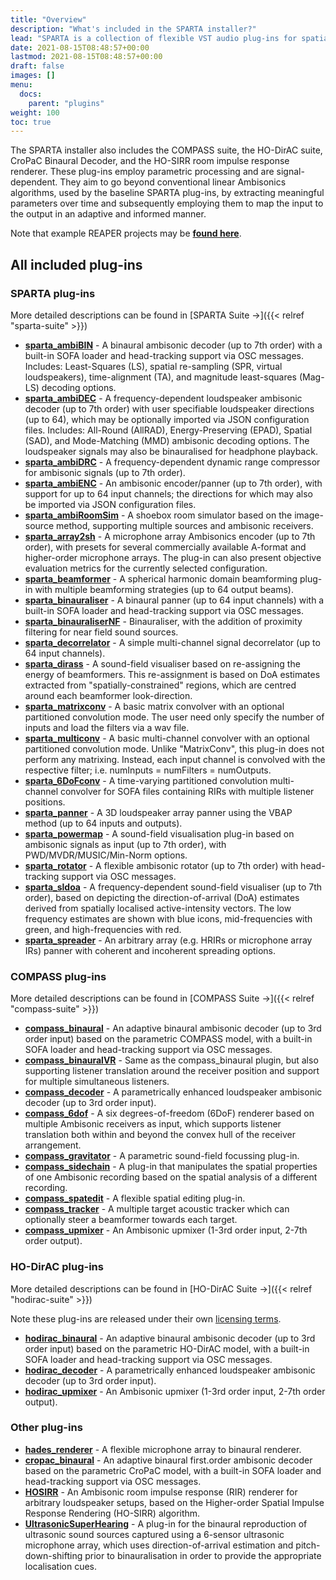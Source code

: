 ```yaml
---
title: "Overview"
description: "What's included in the SPARTA installer?"
lead: "SPARTA is a collection of flexible VST audio plug-ins for spatial audio production, reproduction and visualisation, developed primarily by members of the Acoustics Lab at Aalto University, Finland."
date: 2021-08-15T08:48:57+00:00
lastmod: 2021-08-15T08:48:57+00:00
draft: false
images: []
menu:
  docs:
    parent: "plugins"
weight: 100
toc: true
---
```


The SPARTA installer also includes the COMPASS suite, the HO-DirAC suite, CroPaC Binaural Decoder, and the HO-SIRR room impulse response renderer. 
These plug-ins employ parametric processing and are signal-dependent. They aim to go beyond conventional linear Ambisonics algorithms, used by the baseline SPARTA plug-ins, by extracting meaningful parameters over time and subsequently employing them to map the input to the output in an adaptive and informed manner.

Note that example REAPER projects may be [**found here**](https://github.com/leomccormack/sparta-reaper-examples).

## All included plug-ins

### SPARTA plug-ins

More detailed descriptions can be found in [SPARTA Suite →]({{< relref "sparta-suite" >}})

* [**sparta_ambiBIN**](../sparta-suite/#ambibin) - A binaural ambisonic decoder (up to 7th order) with a built-in SOFA loader and head-tracking support via OSC messages. Includes: Least-Squares (LS), spatial re-sampling (SPR, virtual loudspeakers), time-alignment (TA), and magnitude least-squares (Mag-LS) decoding options.
* [**sparta_ambiDEC**](../sparta-suite/#ambidec) - A frequency-dependent loudspeaker ambisonic decoder (up to 7th order) with user specifiable loudspeaker directions (up to 64), which may be optionally imported via JSON configuration files. Includes: All-Round (AllRAD), Energy-Preserving (EPAD), Spatial (SAD), and Mode-Matching (MMD) ambisonic decoding options. The loudspeaker signals may also be binauralised for headphone playback.
* [**sparta_ambiDRC**](../sparta-suite/#ambidrc) - A frequency-dependent dynamic range compressor for ambisonic signals (up to 7th order).
* [**sparta_ambiENC**](../sparta-suite/#ambienc) - An ambisonic encoder/panner (up to 7th order), with support for up to 64 input channels; the directions for which may also be imported via JSON configuration files.
* [**sparta_ambiRoomSim**](../sparta-suite/#ambiroomsim) - A shoebox room simulator based on the image-source method, supporting multiple sources and ambisonic receivers.
* [**sparta_array2sh**](../sparta-suite/#array2sh) - A microphone array Ambisonics encoder (up to 7th order), with presets for several commercially available A-format and higher-order microphone arrays. The plug-in can also present objective evaluation metrics for the currently selected configuration.
* [**sparta_beamformer**](../sparta-suite/#beamformer) - A spherical harmonic domain beamforming plug-in with multiple beamforming strategies (up to 64 output beams).
* [**sparta_binauraliser**](../sparta-suite/#binauraliser) - A binaural panner (up to 64 input channels) with a built-in SOFA loader and head-tracking support via OSC messages.
* [**sparta_binauraliserNF**](../sparta-suite/#binauralisernf) - Binauraliser, with the addition of proximity filtering for near field sound sources.
* [**sparta_decorrelator**](../sparta-suite/#decorrelator) - A simple multi-channel signal decorrelator (up to 64 input channels).
* [**sparta_dirass**](../sparta-suite/#dirass) - A sound-field visualiser based on re-assigning the energy of beamformers. This re-assignment is based on DoA estimates extracted from "spatially-constrained" regions, which are centred around each beamformer look-direction.
* [**sparta_matrixconv**](../sparta-suite/#matrixconv) - A basic matrix convolver with an optional partitioned convolution mode. The user need only specify the number of inputs and load the filters via a wav file.
* [**sparta_multiconv**](../sparta-suite/#multiconv) - A basic multi-channel convolver with an optional partitioned convolution mode. Unlike "MatrixConv", this plug-in does not perform any matrixing. Instead, each input channel is convolved with the respective filter; i.e. numInputs = numFilters = numOutputs.
* [**sparta_6DoFconv**](../sparta-suite/#6dofconv) - A time-varying partitioned convolution multi-channel convolver for SOFA files containing RIRs with multiple listener positions.
* [**sparta_panner**](../sparta-suite/#panner) - A 3D loudspeaker array panner using the VBAP method (up to 64 inputs and outputs).
* [**sparta_powermap**](../sparta-suite/#powermap) - A sound-field visualisation plug-in based on ambisonic signals as input (up to 7th order), with PWD/MVDR/MUSIC/Min-Norm options.
* [**sparta_rotator**](../sparta-suite/#rotator) - A flexible ambisonic rotator (up to 7th order) with head-tracking support via OSC messages.
* [**sparta_sldoa**](../sparta-suite/#sldoa) - A frequency-dependent sound-field visualiser (up to 7th order), based on depicting the direction-of-arrival (DoA) estimates derived from spatially localised active-intensity vectors. The low frequency estimates are shown with blue icons, mid-frequencies with green, and high-frequencies with red.
* [**sparta_spreader**](../sparta-suite/#spreader) - An arbitrary array (e.g. HRIRs or microphone array IRs) panner with coherent and incoherent spreading options.

### COMPASS plug-ins

More detailed descriptions can be found in [COMPASS Suite →]({{< relref "compass-suite" >}})

* [**compass_binaural**](../compass-suite/#binaural) - An adaptive binaural ambisonic decoder (up to 3rd order input) based on the parametric COMPASS model, with a built-in SOFA loader and head-tracking support via OSC messages.
* [**compass_binauralVR**](../compass-suite/#binauralvr) - Same as the compass_binaural plugin, but also supporting listener translation around the receiver position and support for multiple simultaneous listeners.
* [**compass_decoder**](../compass-suite/#decoder) - A parametrically enhanced loudspeaker ambisonic decoder (up to 3rd order input).
* [**compass_6dof**](../compass-suite/#6dof) - A six degrees-of-freedom (6DoF) renderer based on multiple Ambisonic receivers as input, which supports listener translation both within and beyond the convex hull of the receiver arrangement.
* [**compass_gravitator**](../compass-suite/#gravitator) - A parametric sound-field focussing plug-in.
* [**compass_sidechain**](../compass-suite/#sidechain) - A plug-in that manipulates the spatial properties of one Ambisonic recording based on the spatial analysis of a different recording.
* [**compass_spatedit**](../compass-suite/#spatedit) - A flexible spatial editing plug-in.
* [**compass_tracker**](../compass-suite/#tracker) - A multiple target acoustic tracker which can optionally steer a beamformer towards each target.
* [**compass_upmixer**](../compass-suite/#upmixer) - An Ambisonic upmixer (1-3rd order input, 2-7th order output).

### HO-DirAC plug-ins

More detailed descriptions can be found in [HO-DirAC Suite →]({{< relref "hodirac-suite" >}})

Note these plug-ins are released under their own [licensing terms](../hodirac-suite/#license).

* [**hodirac_binaural**](../hodirac-suite/#binaural) - An adaptive binaural ambisonic decoder (up to 3rd order input) based on the parametric HO-DirAC model, with a built-in SOFA loader and head-tracking support via OSC messages.
* [**hodirac_decoder**](../hodirac-suite/#decoder) - A parametrically enhanced loudspeaker ambisonic decoder (up to 3rd order input).
* [**hodirac_upmixer**](../hodirac-suite/#upmixer) - An Ambisonic upmixer (1-3rd order input, 2-7th order output).

### Other plug-ins
* [**hades_renderer**](../hades/#plug-in-description) - A flexible microphone array to binaural renderer.
* [**cropac_binaural**](../cropac-binaural/#plug-in-description) - An adaptive binaural first.order ambisonic decoder based on the parametric CroPaC model, with a built-in SOFA loader and head-tracking support via OSC messages.
* [**HOSIRR**](../hosirr/#application-description) - An Ambisonic room impulse response (RIR) renderer for arbitrary loudspeaker setups, based on the Higher-order Spatial Impulse Response Rendering (HO-SIRR) algorithm.
* [**UltrasonicSuperHearing**](../ultrasonicsuperhearing/#UltrasonicSuperHearing) - A plug-in for the binaural reproduction of ultrasonic sound sources captured using a 6-sensor ultrasonic microphone array, which uses direction-of-arrival estimation and pitch-down-shifting prior to binauralisation in order to provide the appropriate localisation cues.